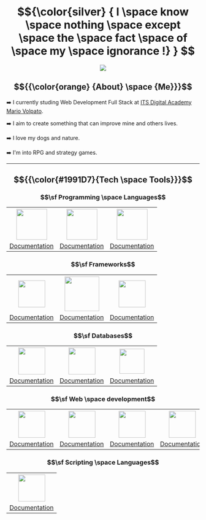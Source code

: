 # $${\color{silver}  { I \space know \space nothing \space except \space the \space fact \space of \space my \space ignorance !} } $$

<p align="center">
  <img src="https://64.media.tumblr.com/9a0b871fb2167a4cb290378340ca0fcf/c6d1989e69679318-a2/s400x600/d0b9e100cff357afd107ce9c2e62c28fa7e8b055.gif">
</p>

## $${{\color{orange} {About} \space {Me}}}$$ 

➡️ I currently studing Web Development Full Stack at [ITS Digital Academy Mario Volpato](https://itsdigitalacademy.com/).

➡️ I aim to create something that can improve mine and others lives.

➡️ I love my dogs and nature.

➡️ I'm into RPG and strategy games.

---


## $${{\color{#1991D7}{Tech \space Tools}}}$$

### $$\sf Programming \space Languages$$

<div align="center" >
  <table>
    <tr>
      <th><a href="https://learn.microsoft.com/en-us/dotnet/csharp/"><img src="https://cdn.worldvectorlogo.com/logos/c.svg" height="80"></th>
      <th><a href="https://devdocs.io/javascript/"><img src="https://upload.wikimedia.org/wikipedia/commons/thumb/6/6a/JavaScript-logo.png/600px-JavaScript-logo.png?20120221235433" height="80"></th>
      <th><a href="https://devdocs.io/typescript/"><img src="https://upload.wikimedia.org/wikipedia/commons/thumb/4/4c/Typescript_logo_2020.svg/1200px-Typescript_logo_2020.svg.png" height="80"></th>
    </tr>
    <tr>
      <td><a href="https://learn.microsoft.com/en-us/dotnet/csharp/">Documentation</a></td>
      <td><a href="https://devdocs.io/javascript/">Documentation</a></td>
      <td><a href="https://devdocs.io/typescript/">Documentation</a></td>
    </tr>
  </table>
</div>

### $$\sf Frameworks$$

<div align="center">
  <table>
    <tr>
      <th><a href="https://learn.microsoft.com/en-us/dotnet/"><img src="https://upload.wikimedia.org/wikipedia/commons/thumb/e/ee/.NET_Core_Logo.svg/2048px-.NET_Core_Logo.svg.png" height="70"></th>
      <th><a href="https://angular.io/docs"><img src="https://upload.wikimedia.org/wikipedia/commons/thumb/c/cf/Angular_full_color_logo.svg/2048px-Angular_full_color_logo.svg.png" height="90"></th>
      <th><a href="https://learn.microsoft.com/en-us/xamarin/"><img src="https://cdn.freebiesupply.com/logos/thumbs/2x/xamarin-logo.png" height="70"></th>
    </tr>
    <tr>
      <td><a href="https://learn.microsoft.com/en-us/dotnet/">Documentation</a></td>
      <td><a href="https://angular.io/docs">Documentation</a></td>
      <td><a href="https://learn.microsoft.com/en-us/xamarin/">Documentation</a></td>
    </tr>
  </table>
</div>

### $$\sf Databases$$

<div align="center">
  <table>
    <tr>
      <th><a href="https://dev.mysql.com/doc/"><img src="https://www.seekpng.com/png/full/336-3362777_mysql-logo-black-and-white-close-icon-png.png" height="70"></th>
      <th><a href="https://www.mongodb.com/docs/"><img src="https://cdn.icon-icons.com/icons2/2415/PNG/512/mongodb_original_logo_icon_146424.png" height="70"></th>
      <th><a href="https://learn.microsoft.com/en-us/sql/sql-server/?view=sql-server-ver16"><img src="https://compassconsult.com/wp-content/uploads/2016/01/SQL-Server-logo.png" height="65"></th>
    </tr>
    <tr>
      <td><a href="https://dev.mysql.com/doc/">Documentation</a></td>
      <td><a href="https://www.mongodb.com/docs/">Documentation</a></td>
      <td><a href="https://learn.microsoft.com/en-us/sql/sql-server/?view=sql-server-ver16">Documentation</a></td>
    </tr>
  </table>
</div>

### $$\sf Web \space development$$

<div align="center">
  <table>
    <tr>
      <th><a href="https://www.w3schools.com/html/html_intro.asp"><img src="https://www.w3.org/html/logo/downloads/HTML5_Badge_512.png" height="70"></th>
      <th><a href="https://www.w3schools.com/css/default.asp"><img src="https://upload.wikimedia.org/wikipedia/commons/thumb/6/62/CSS3_logo.svg/800px-CSS3_logo.svg.png" height="70"></th>
      <th><a href="https://nodejs.org/en/docs"><img src="https://upload.wikimedia.org/wikipedia/commons/thumb/d/d9/Node.js_logo.svg/2560px-Node.js_logo.svg.png" height="70"></th>
      <th><a href="https://expressjs.com/"><img src="https://ajeetchaulagain.com/static/7cb4af597964b0911fe71cb2f8148d64/87351/express-js.png" height="70"></th>
    </tr>
    <tr>
      <td><a href="https://www.w3schools.com/html/html_intro.asp">Documentation</a></td>
      <td><a href="https://www.w3schools.com/css/default.asp">Documentation</a></td>
      <td><a href="https://nodejs.org/en/docs">Documentation</a></td>
      <td><a href="https://expressjs.com/">Documentation</a></td>
    </tr>
  </table>
</div>

### $$\sf Scripting \space Languages$$

<div align="center">
  <table>
    <tr>
      <th><a href="https://learn.microsoft.com/en-us/powershell/"><img src="https://itblog.ldlnet.net/wp-content/uploads/2019/01/powershell-2.png" height="70"></th>
    </tr>
    <tr>
      <td align="center"><a href="https://learn.microsoft.com/en-us/powershell/">Documentation</a></td>
    </tr>
  </table>
</div>
